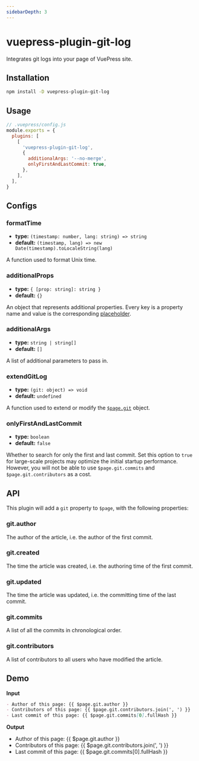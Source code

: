 ```yaml
---
sidebarDepth: 3
---
```


# vuepress-plugin-git-log <GitHubLink repo="vuepress/vuepress-plugin-git-log"/>

Integrates git logs into your page of VuePress site.

## Installation

```sh
npm install -D vuepress-plugin-git-log
```

## Usage

```js
// .vuepress/config.js
module.exports = {
  plugins: [
    [
      'vuepress-plugin-git-log',
      {
        additionalArgs: '--no-merge',
        onlyFirstAndLastCommit: true,
      },
    ],
  ],
}
```

## Configs

### formatTime

- **type:** `(timestamp: number, lang: string) => string`
- **default:** `(timestamp, lang) => new Date(timestamp).toLocaleString(lang)`

A function used to format Unix time.

### additionalProps

- **type:** `{ [prop: string]: string }`
- **default:** `{}`

An object that represents additional properties. Every key is a property name and value is the corresponding [placeholder](https://git-scm.com/docs/git-log#_pretty_formats).

### additionalArgs

- **type:** `string | string[]`
- **default:** `[]`

A list of additional parameters to pass in.

### extendGitLog

- **type:** `(git: object) => void`
- **default:** `undefined`

A function used to extend or modify the [`$page.git`](#api) object.

### onlyFirstAndLastCommit

- **type:** `boolean`
- **default:** `false`

Whether to search for only the first and last commit. Set this option to `true` for large-scale projects may optimize the initial startup performance. However, you will not be able to use `$page.git.commits` and `$page.git.contributors` as a cost.

## API

This plugin will add a `git` property to `$page`, with the following properties:

### git.author

The author of the article, i.e. the author of the first commit.

### git.created

The time the article was created, i.e. the authoring time of the first commit.

### git.updated

The time the article was updated, i.e. the committing time of the last commit.

### git.commits

A list of all the commits in chronological order.

### git.contributors

A list of contributors to all users who have modified the article.

## Demo

**Input**

```md
- Author of this page: {{ $page.git.author }}
- Contributors of this page: {{ $page.git.contributors.join(', ') }}
- Last commit of this page: {{ $page.git.commits[0].fullHash }}
```

**Output**

- Author of this page: {{ $page.git.author }}
- Contributors of this page: {{ $page.git.contributors.join(', ') }}
- Last commit of this page: {{ $page.git.commits[0].fullHash }}
